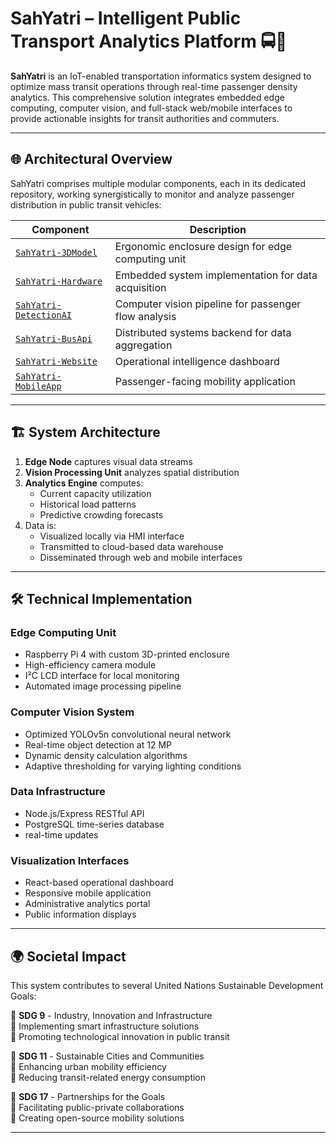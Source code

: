 # SahYatri – Intelligent Public Transport Analytics Platform 🚍📡

**SahYatri** is an IoT-enabled transportation informatics system designed to optimize mass transit operations through real-time passenger density analytics. This comprehensive solution integrates embedded edge computing, computer vision, and full-stack web/mobile interfaces to provide actionable insights for transit authorities and commuters.

---

## 🌐 Architectural Overview

SahYatri comprises multiple modular components, each in its dedicated repository, working synergistically to monitor and analyze passenger distribution in public transit vehicles:

| Component | Description |
|-----------|-------------|
| [`SahYatri-3DModel`](https://github.com/yasharth-0910/SahYatri-3DModel) | Ergonomic enclosure design for edge computing unit |
| [`SahYatri-Hardware`](https://github.com/yasharth-0910/SahYatri-Hardware) | Embedded system implementation for data acquisition |
| [`SahYatri-DetectionAI`](https://github.com/yasharth-0910/SahYatri-DetectionAI) | Computer vision pipeline for passenger flow analysis |
| [`SahYatri-BusApi`](https://github.com/yasharth-0910/SahYatri-BusApi) | Distributed systems backend for data aggregation |
| [`SahYatri-Website`](https://github.com/yasharth-0910/SahYatri-Website) | Operational intelligence dashboard |
| [`SahYatri-MobileApp`](https://github.com/yasharth-0910/SahYatri-MobileApp) | Passenger-facing mobility application |

---

## 🏗️ System Architecture

1. **Edge Node** captures visual data streams
2. **Vision Processing Unit** analyzes spatial distribution
3. **Analytics Engine** computes:
   - Current capacity utilization
   - Historical load patterns
   - Predictive crowding forecasts
4. Data is:
   - Visualized locally via HMI interface
   - Transmitted to cloud-based data warehouse
   - Disseminated through web and mobile interfaces

---

## 🛠️ Technical Implementation

### Edge Computing Unit
- Raspberry Pi 4 with custom 3D-printed enclosure
- High-efficiency camera module
- I²C LCD interface for local monitoring
- Automated image processing pipeline

### Computer Vision System
- Optimized YOLOv5n convolutional neural network
- Real-time object detection at 12 MP
- Dynamic density calculation algorithms
- Adaptive thresholding for varying lighting conditions

### Data Infrastructure
- Node.js/Express RESTful API
- PostgreSQL time-series database
- real-time updates

### Visualization Interfaces
- React-based operational dashboard
- Responsive mobile application
- Administrative analytics portal
- Public information displays

---

## 🌍 Societal Impact

This system contributes to several United Nations Sustainable Development Goals:

🎯 **SDG 9** - Industry, Innovation and Infrastructure  
🔹 Implementing smart infrastructure solutions  
🔹 Promoting technological innovation in public transit  

🎯 **SDG 11** - Sustainable Cities and Communities  
🔹 Enhancing urban mobility efficiency  
🔹 Reducing transit-related energy consumption  

🎯 **SDG 17** - Partnerships for the Goals  
🔹 Facilitating public-private collaborations  
🔹 Creating open-source mobility solutions  

---
